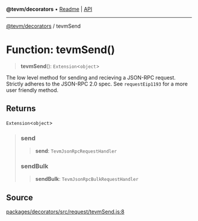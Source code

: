 **@tevm/decorators** • [Readme](../README.md) \| [API](../globals.md)

***

[@tevm/decorators](../README.md) / tevmSend

# Function: tevmSend()

> **tevmSend**(): `Extension`\<`object`\>

The low level method for sending and recieving a JSON-RPC request.
Strictly adheres to the JSON-RPC 2.0 spec.
See `requestEip1193` for a more user friendly method.

## Returns

`Extension`\<`object`\>

> ### send
>
> > **send**: `TevmJsonRpcRequestHandler`
>
> ### sendBulk
>
> > **sendBulk**: `TevmJsonRpcBulkRequestHandler`
>

## Source

[packages/decorators/src/request/tevmSend.js:8](https://github.com/evmts/tevm-monorepo/blob/main/packages/decorators/src/request/tevmSend.js#L8)
